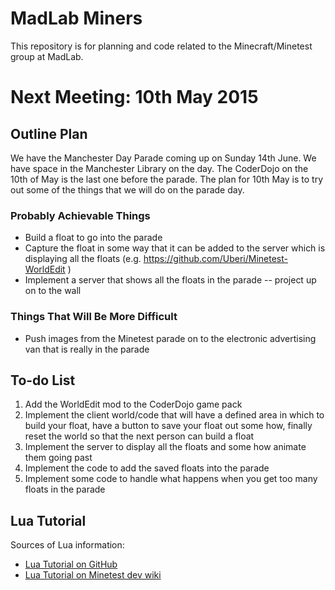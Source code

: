MadLab Miners
=============

This repository is for planning and code related to the Minecraft/Minetest group at MadLab.

Next Meeting:  10th May 2015
===========================

Outline Plan
------------

We have the Manchester Day Parade coming up on Sunday 14th June.  We have space in the Manchester Library on the day.  The CoderDojo on the 10th of May is the last one before the parade.  The plan for 10th May is to try out some of the things that we will do on the parade day.

### Probably Achievable Things
* Build a float to go into the parade
* Capture the float in some way that it can be added to the server which is displaying all the floats (e.g. https://github.com/Uberi/Minetest-WorldEdit )
* Implement a server that shows all the floats in the parade -- project up on to the wall

### Things That Will Be More Difficult
* Push images from the Minetest parade on to the electronic advertising van that is really in the parade

To-do List
----------

1. Add the WorldEdit mod to the CoderDojo game pack
2. Implement the client world/code that will have a defined area in which to build your float, have a button to save your float out some how, finally reset the world so that the next person can build a float
3. Implement the server to display all the floats and some how animate them going past
4. Implement the code to add the saved floats into the parade
5. Implement some code to handle what happens when you get too many floats in the parade


Lua Tutorial
------------

Sources of Lua information:

* [Lua Tutorial on GitHub](https://github.com/Jeija/minetest-modding-tutorial)
* [Lua Tutorial on Minetest dev wiki](http://dev.minetest.net/Intro)

